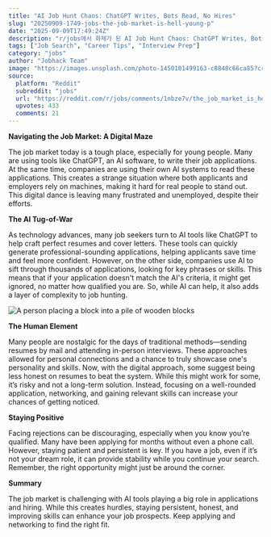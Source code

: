 ```yaml
---
title: "AI Job Hunt Chaos: ChatGPT Writes, Bots Read, No Hires"
slug: "20250909-1749-jobs-the-job-market-is-hell-young-p"
date: "2025-09-09T17:49:24Z"
description: "r/jobs에서 화제가 된 AI Job Hunt Chaos: ChatGPT Writes, Bots Read, No Hires에 대한 깊이 있는 분석과 인사이트"
tags: ["Job Search", "Career Tips", "Interview Prep"]
category: "jobs"
author: "Jobhack Team"
image: "https://images.unsplash.com/photo-1450101499163-c8848c66ca85?crop=entropy&cs=tinysrgb&fit=max&fm=jpg&ixid=M3w3OTU0NDF8MHwxfHNlYXJjaHwyMXx8am9iJTIwc2VhcmNofGVufDF8MHx8fDE3NTc0NDAxNDl8MA&ixlib=rb-4.1.0&q=80&w=1080"
source:
  platform: "Reddit"
  subreddit: "jobs"
  url: "https://reddit.com/r/jobs/comments/1nbze7v/the_job_market_is_hell_young_people_are_using/"
  upvotes: 433
  comments: 21
---
```


**Navigating the Job Market: A Digital Maze**

The job market today is a tough place, especially for young people. Many are using tools like ChatGPT, an AI software, to write their job applications. At the same time, companies are using their own AI systems to read these applications. This creates a strange situation where both applicants and employers rely on machines, making it hard for real people to stand out. This digital dance is leaving many frustrated and unemployed, despite their efforts.

**The AI Tug-of-War**

As technology advances, many job seekers turn to AI tools like ChatGPT to help craft perfect resumes and cover letters. These tools can quickly generate professional-sounding applications, helping applicants save time and feel more confident. However, on the other side, companies use AI to sift through thousands of applications, looking for key phrases or skills. This means that if your application doesn't match the AI's criteria, it might get ignored, no matter how qualified you are. So, while AI can help, it also adds a layer of complexity to job hunting.

![A person placing a block into a pile of wooden blocks](https://images.unsplash.com/photo-1730382625230-3756013c515c?crop=entropy&cs=tinysrgb&fit=max&fm=jpg&ixid=M3w3OTU0NDF8MHwxfHNlYXJjaHwzN3x8Y2FyZWVyfGVufDF8MHx8fDE3NTc0NDAxNTB8MA&ixlib=rb-4.1.0&q=80&w=1080)

**The Human Element**

Many people are nostalgic for the days of traditional methods—sending resumes by mail and attending in-person interviews. These approaches allowed for personal connections and a chance to truly showcase one's personality and skills. Now, with the digital approach, some suggest being less honest on resumes to beat the system. While this might work for some, it’s risky and not a long-term solution. Instead, focusing on a well-rounded application, networking, and gaining relevant skills can increase your chances of getting noticed.

**Staying Positive**

Facing rejections can be discouraging, especially when you know you’re qualified. Many have been applying for months without even a phone call. However, staying patient and persistent is key. If you have a job, even if it’s not your dream role, it can provide stability while you continue your search. Remember, the right opportunity might just be around the corner.

**Summary**

The job market is challenging with AI tools playing a big role in applications and hiring. While this creates hurdles, staying persistent, honest, and improving skills can enhance your job prospects. Keep applying and networking to find the right fit.
